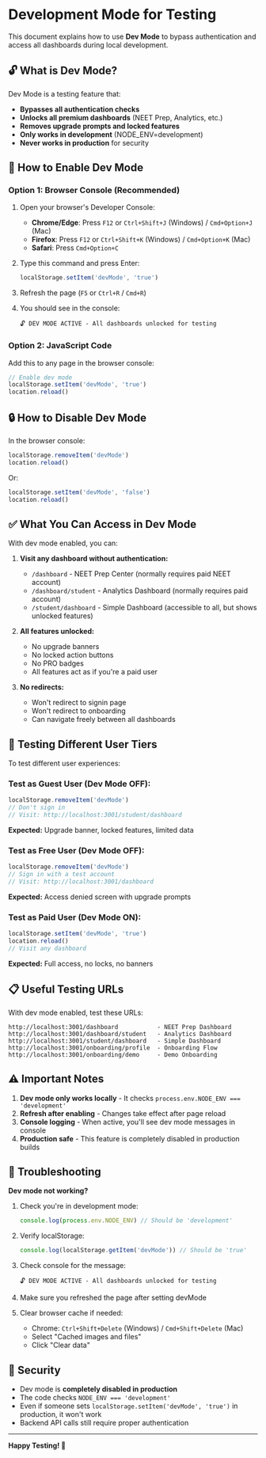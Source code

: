 # Development Mode for Testing

This document explains how to use **Dev Mode** to bypass authentication and access all dashboards during local development.

## 🔓 What is Dev Mode?

Dev Mode is a testing feature that:

- **Bypasses all authentication checks**
- **Unlocks all premium dashboards** (NEET Prep, Analytics, etc.)
- **Removes upgrade prompts and locked features**
- **Only works in development** (NODE_ENV=development)
- **Never works in production** for security

## 🚀 How to Enable Dev Mode

### Option 1: Browser Console (Recommended)

1. Open your browser's Developer Console:
   - **Chrome/Edge**: Press `F12` or `Ctrl+Shift+J` (Windows) / `Cmd+Option+J` (Mac)
   - **Firefox**: Press `F12` or `Ctrl+Shift+K` (Windows) / `Cmd+Option+K` (Mac)
   - **Safari**: Press `Cmd+Option+C`

2. Type this command and press Enter:

   ```javascript
   localStorage.setItem('devMode', 'true')
   ```

3. Refresh the page (`F5` or `Ctrl+R` / `Cmd+R`)

4. You should see in the console:
   ```
   🔓 DEV MODE ACTIVE - All dashboards unlocked for testing
   ```

### Option 2: JavaScript Code

Add this to any page in the browser console:

```javascript
// Enable dev mode
localStorage.setItem('devMode', 'true')
location.reload()
```

## 🔒 How to Disable Dev Mode

In the browser console:

```javascript
localStorage.removeItem('devMode')
location.reload()
```

Or:

```javascript
localStorage.setItem('devMode', 'false')
location.reload()
```

## ✅ What You Can Access in Dev Mode

With dev mode enabled, you can:

1. **Visit any dashboard without authentication:**
   - `/dashboard` - NEET Prep Center (normally requires paid NEET account)
   - `/dashboard/student` - Analytics Dashboard (normally requires paid account)
   - `/student/dashboard` - Simple Dashboard (accessible to all, but shows unlocked features)

2. **All features unlocked:**
   - No upgrade banners
   - No locked action buttons
   - No PRO badges
   - All features act as if you're a paid user

3. **No redirects:**
   - Won't redirect to signin page
   - Won't redirect to onboarding
   - Can navigate freely between all dashboards

## 🧪 Testing Different User Tiers

To test different user experiences:

### Test as Guest User (Dev Mode OFF):

```javascript
localStorage.removeItem('devMode')
// Don't sign in
// Visit: http://localhost:3001/student/dashboard
```

**Expected:** Upgrade banner, locked features, limited data

### Test as Free User (Dev Mode OFF):

```javascript
localStorage.removeItem('devMode')
// Sign in with a test account
// Visit: http://localhost:3001/dashboard
```

**Expected:** Access denied screen with upgrade prompts

### Test as Paid User (Dev Mode ON):

```javascript
localStorage.setItem('devMode', 'true')
location.reload()
// Visit any dashboard
```

**Expected:** Full access, no locks, no banners

## 📋 Useful Testing URLs

With dev mode enabled, test these URLs:

```
http://localhost:3001/dashboard           - NEET Prep Dashboard
http://localhost:3001/dashboard/student   - Analytics Dashboard
http://localhost:3001/student/dashboard   - Simple Dashboard
http://localhost:3001/onboarding/profile  - Onboarding Flow
http://localhost:3001/onboarding/demo     - Demo Onboarding
```

## ⚠️ Important Notes

1. **Dev mode only works locally** - It checks `process.env.NODE_ENV === 'development'`
2. **Refresh after enabling** - Changes take effect after page reload
3. **Console logging** - When active, you'll see dev mode messages in console
4. **Production safe** - This feature is completely disabled in production builds

## 🐛 Troubleshooting

**Dev mode not working?**

1. Check you're in development mode:

   ```javascript
   console.log(process.env.NODE_ENV) // Should be 'development'
   ```

2. Verify localStorage:

   ```javascript
   console.log(localStorage.getItem('devMode')) // Should be 'true'
   ```

3. Check console for the message:

   ```
   🔓 DEV MODE ACTIVE - All dashboards unlocked for testing
   ```

4. Make sure you refreshed the page after setting devMode

5. Clear browser cache if needed:
   - Chrome: `Ctrl+Shift+Delete` (Windows) / `Cmd+Shift+Delete` (Mac)
   - Select "Cached images and files"
   - Click "Clear data"

## 🔐 Security

- Dev mode is **completely disabled in production**
- The code checks `NODE_ENV === 'development'`
- Even if someone sets `localStorage.setItem('devMode', 'true')` in production, it won't work
- Backend API calls still require proper authentication

---

**Happy Testing! 🎉**
